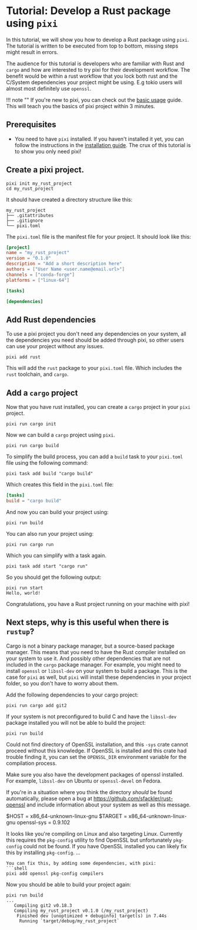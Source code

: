 # Tutorial: Develop a Rust package using `pixi`

In this tutorial, we will show you how to develop a Rust package using `pixi`.
The tutorial is written to be executed from top to bottom, missing steps might result in errors.

The audience for this tutorial is developers who are familiar with Rust and `cargo` and how are interested to try pixi for their development workflow.
The benefit would be within a rust workflow that you lock both rust and the C/System dependencies your project might be using. E.g tokio users will almost most definitely use `openssl`.

!!! note ""
    If you're new to pixi, you can check out the [basic usage](../basic_usage.md) guide.
    This will teach you the basics of pixi project within 3 minutes.

## Prerequisites

- You need to have `pixi` installed. If you haven't installed it yet, you can follow the instructions in the [installation guide](../index.md).
  The crux of this tutorial is to show you only need pixi!

## Create a pixi project.

```shell
pixi init my_rust_project
cd my_rust_project
```

It should have created a directory structure like this:

```shell
my_rust_project
├── .gitattributes
├── .gitignore
└── pixi.toml
```

The `pixi.toml` file is the manifest file for your project. It should look like this:

```toml title="pixi.toml"
[project]
name = "my_rust_project"
version = "0.1.0"
description = "Add a short description here"
authors = ["User Name <user.name@email.url>"]
channels = ["conda-forge"]
platforms = ["linux-64"]

[tasks]

[dependencies]
```

## Add Rust dependencies

To use a pixi project you don't need any dependencies on your system, all the dependencies you need should be added through pixi, so other users can use your project without any issues.
```shell
pixi add rust
```

This will add the `rust` package to your `pixi.toml` file. Which includes the `rust` toolchain, and `cargo`.

## Add a `cargo` project
Now that you have rust installed, you can create a `cargo` project in your `pixi` project.
```shell
pixi run cargo init
```

Now we can build a `cargo` project using `pixi`.
```shell
pixi run cargo build
```
To simplify the build process, you can add a `build` task to your `pixi.toml` file using the following command:
```shell
pixi task add build "cargo build"
```
Which creates this field in the `pixi.toml` file:
```toml title="pixi.toml"
[tasks]
build = "cargo build"
```

And now you can build your project using:
```shell
pixi run build
```

You can also run your project using:
```shell
pixi run cargo run
```
Which you can simplify with a task again.
```shell
pixi task add start "cargo run"
```

So you should get the following output:
```shell
pixi run start
Hello, world!
```

Congratulations, you have a Rust project running on your machine with pixi!

## Next steps, why is this useful when there is `rustup`?
Cargo is not a binary package manager, but a source-based package manager.
This means that you need to have the Rust compiler installed on your system to use it.
And possibly other dependencies that are not included in the `cargo` package manager.
For example, you might need to install `openssl` or `libssl-dev` on your system to build a package.
This is the case for `pixi` as well, but `pixi` will install these dependencies in your project folder, so you don't have to worry about them.

Add the following dependencies to your cargo project:
```shell
pixi run cargo add git2
```

If your system is not preconfigured to build C and have the `libssl-dev` package installed you will not be able to build the project:
```shell
pixi run build
```
Could not find directory of OpenSSL installation, and this `-sys` crate cannot
proceed without this knowledge. If OpenSSL is installed and this crate had
trouble finding it,  you can set the `OPENSSL_DIR` environment variable for the
compilation process.

Make sure you also have the development packages of openssl installed.
For example, `libssl-dev` on Ubuntu or `openssl-devel` on Fedora.

If you're in a situation where you think the directory *should* be found
automatically, please open a bug at https://github.com/sfackler/rust-openssl
and include information about your system as well as this message.

$HOST = x86_64-unknown-linux-gnu
$TARGET = x86_64-unknown-linux-gnu
openssl-sys = 0.9.102


It looks like you're compiling on Linux and also targeting Linux. Currently this
requires the `pkg-config` utility to find OpenSSL but unfortunately `pkg-config`
could not be found. If you have OpenSSL installed you can likely fix this by
installing `pkg-config`.
...
```
You can fix this, by adding some dependencies, with pixi:
```shell
pixi add openssl pkg-config compilers
```

Now you should be able to build your project again:
```shell
pixi run build
...
   Compiling git2 v0.18.3
   Compiling my_rust_project v0.1.0 (/my_rust_project)
    Finished dev [unoptimized + debuginfo] target(s) in 7.44s
     Running `target/debug/my_rust_project`
```
